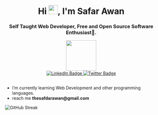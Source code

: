 <h1 align="center">
	Hi
	<img
		src="https://media.giphy.com/media/hvRJCLFzcasrR4ia7z/giphy.gif"
		width="30px"
	/>, I'm Safar Awan
</h1>

<h3 align="center">
	Self Taught Web Developer, Free and Open Source Software Enthusiast🌟.
</h3>
<div id="header" align="center">
	<img
		src="https://media.giphy.com/media/M9gbBd9nbDrOTu1Mqx/giphy.gif"
		width="100"
	/>
	<div id="badges">
		<a href="https://www.linkedin.com/in/thesafdarawan">
			<img
				src="https://img.shields.io/badge/LinkedIn-blue?style=for-the-badge&logo=linkedin&logoColor=white"
				alt="LinkedIn Badge"
			/>
		</a>
		<a href="https://www.twitter.com/thesafdarawan/">
			<img
				src="https://img.shields.io/badge/Twitter-blue?style=for-the-badge&logo=twitter&logoColor=white"
				alt="Twitter Badge"
			/>
		</a>
	</div>
</div>

<br/>
<ul>
	<li>
		I’m currently learning Web Development and other programming
		languages.
	</li>
	<li>reach me <b>thesafdarawan@gmail.com</b></li>
</ul>


![GitHub Streak](https://github-readme-streak-stats.herokuapp.com?user=TheSafdarAwan&background=11111B&border=1E1E2E&ring=948AE3&fire=FF75A0&currStreakNum=B4BEFE&currStreakLabel=948AE3&stroke=44475A&sideNums=B4BEFE&sideLabels=B4BEFE&dates=44475A)
